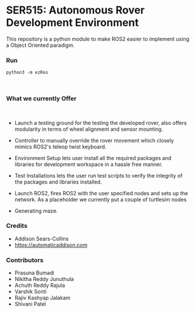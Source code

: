 # SER515: Autonomous Rover Development Environment


This repository is a python module to make ROS2 easier to implement using a Object Oriented paradigm.

### Run
`python3 -m ezRos`

<br />

### What we currently Offer
<br />

- Launch a testing ground for the testing the developed rover, also offers modularity in terms of wheel alignment and sensor mounting.

- Controller to manually override the rover movement which closely mimics ROS2's teleop twist keyboard.

- Environment Setup lets user install all the required packages and libraries for development workspace in a hassle free manner.

- Test Installations lets the user run test scripts to verify the integrity of the packages and libraries installed.

- Launch ROS2, fires ROS2 with the user specified nodes and sets up the network. As a placeholder we currently put a couple of turtlesim nodes

- Generating maze.


### Credits
 - Addison Sears-Collins
  - https://automaticaddison.com


### Contributors
- Prasuna Bumadi
- Nikitha Reddy Junuthula
- Achuth Reddy Rajula
- Varshik Sonti
- Rajiv Kashyap Jalakam
- Shivani Patel